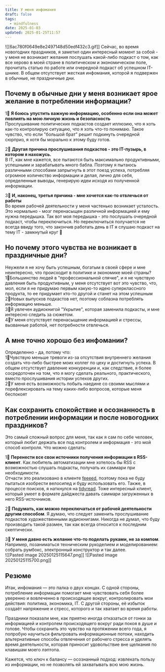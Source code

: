 ```yaml
---
title: У меня инфомания
draft: false
tags:
  - mindfulness
date: 2025-01-03
updated: 2025-01-25T11:57
---
```

![[6ac780f0649e8e2497148d50edf432c3.gif]]
Сейчас, во время новогодних праздников, я заметил один интересный момент за собой - у меня не возникает желания послушать какой-либо подкаст о том, как все херово в моей стране в политическом и экономическом поле, прочитать статью по работе или очередной подкаст об успешном IT-шнике. В общем отсутствует жесткая инфомания, которой я подвержен в обычные, не праздничные дни.

## Почему в обычные дни у меня возникает ярое желание в потреблении информации?

1‍⃣ **Я боюсь упустить важную информацию, особенно если она может повлиять на мою личную жизнь и безопасность**  
Прослушивание политических подкастов создает иллюзию, что я хоть как-то контролирую ситуацию, что я хоть что-то понимаю. Такое чувство, что если "большой брат" решит подкинуть очередной сюрприз, я хотя бы морально к этому буду готов.

2‍⃣ **Другая причина прослушивания подкастов - это IT-пузырь, в котором я нахожусь.**  
В IT, как мне кажется, все пытаются быть максимально продуктивными, успешными и зарабатывать много бабла. Поэтому я пытаюсь различными способами запрыгнуть в этот поезд успеха, потребляя огромное количество информации и делая, лично для себя, определенные выводы, генерирую идеи исходя из полученной информации.

3‍⃣ **И, наконец, третья причина - мне хочется как-то отвлечься от работы**  
Во время рабочей деятельности у меня частенько возникает усталость. Это нормально - мозг перенасыщен различной информацией и ему нужна передышка. Так вот моя передышка - это послушать очередной подкаст, чтобы переключиться. Но переключиться получается не всегда ввиду того, что закончив работать день в IT я слушаю подкаст на тему IT - замкнутый круг 🙂

## Но почему этого чувства не возникает в праздничные дни?

Неужели я не хочу быть успешным, богатым в своей сфере и мне неинтересно, что происходит в политике и экономике моей страны?  
1‍⃣ Большинство людей в "профессиональной спячке", и я не чувствую давления быть продуктивным, у меня отсутствует вот это чувство, что, мол, если я не придумаю первым какую-то идею суперклассного продукта, то ее придумает кто-то другой и станет на этом успешным  
2‍⃣ Новых выпусков подкастов нет, поэтому соблазна потреблять информацию меньше.  
3‍⃣ Я увлечен аудиокнигой "Укрытие", которая заменила подкасты, и мне интересно следить за сюжетом.  
4‍⃣ У меня отсутствует перенасыщение информацией и стрессы, вызванные работой, нет потребности отвлечься.

## А мне точно хорошо без инфомании?

Определенно - да, потому что:  
1‍⃣ Чувствую меньше тревоги из-за отсутствия внутреннего желания создать что-либо быстрее моих коллег по цеху и достигнуть успеха. В общем отсутствует давление конкуренции и, как следствие, я более сосредоточен на том, что я могу сделать реального, практического, вместо прослушивания истории успехов других.  
2‍⃣ У меня есть возможность побыть наедине со своими мыслями и порефлексировать на тему каких-либо вопросов, которые меня беспокоят

## Как сохранить спокойствие и осознанность в потреблении информации и после новогодних праздников?

Это самый сложный вопрос для меня, так как я сам по себе человек, который любит держать все под контролем и информация - это мой способ контроля. Что можно сделать:

1‍⃣ **Перенести все свои источники получения информации в RSS-клиент**. Как любитель автоматизации мне хотелось бы RSS с возможностью слушать подкасты, получать их саммари при необходимости.  
Отчасти это реализовано в клиенте [feeeed](https://feeeed.nateparrott.com/), поэтому пока не буду пытаться изобрести велосипед и буду использовать его. Также, в процессе поисков, я наткнулся на [tidyread](https://tidyread.ai/). Тоже интересный клиент, который умеет в формате дайджеста давать саммари загруженных в него RSS-источников.

2‍⃣ **Подумать, как можно переключаться от рабочей деятельности другим способом**. Я думаю, что следует заменить прослушивание подкастов художественными аудиокнигами. Никогда не думал, что буду производить такой размен, так как всегда относится к последним скептически.

3‍⃣ **У меня давно есть желание что-то поделать руками, не за компом**. Например, позаниматься техническим рукоделием и моделированием: собрать румбокс, электронный конструктор и так далее.  
![[Pasted image 20250125115647.png]]
![[Pasted image 20250125115700.png]]
## Резюме

Итак, инфомания — это палка о двух концах. С одной стороны, потребление информации помогает мне чувствовать себя более уверенно и вовлеченно в происходящее вокруг, контролировать мои действия: политика, экономика, IT. С другой стороны, её избыток создаёт напряжение и стресс, которого и так хватает во время работы.

Праздники показали мне, как приятно иногда отказаться от гонки за информацией и контролем происходящего вокруг ради покоя в душе и голове. Чтобы сохранить это чувство на протяжении всего года, я попробую научиться фильтровать информационные потоки, находить альтернативные способы отвлечения от рабочего стресса и уделять время деятельности, которая приносит удовольствие вне щелкания по клавишам моего лэптопа.

Кажется, что ключ к балансу — осознанный подход: извлекать пользу из информации, но не позволять ей захватывать всю мою жизнь.